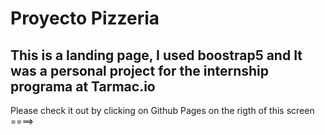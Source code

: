 # Proyecto Pizzeria
## This is a landing page, I used boostrap5 and It was a personal project for the internship programa at Tarmac.io
Please check it out by clicking on Github Pages on the rigth of this screen                               ====>
